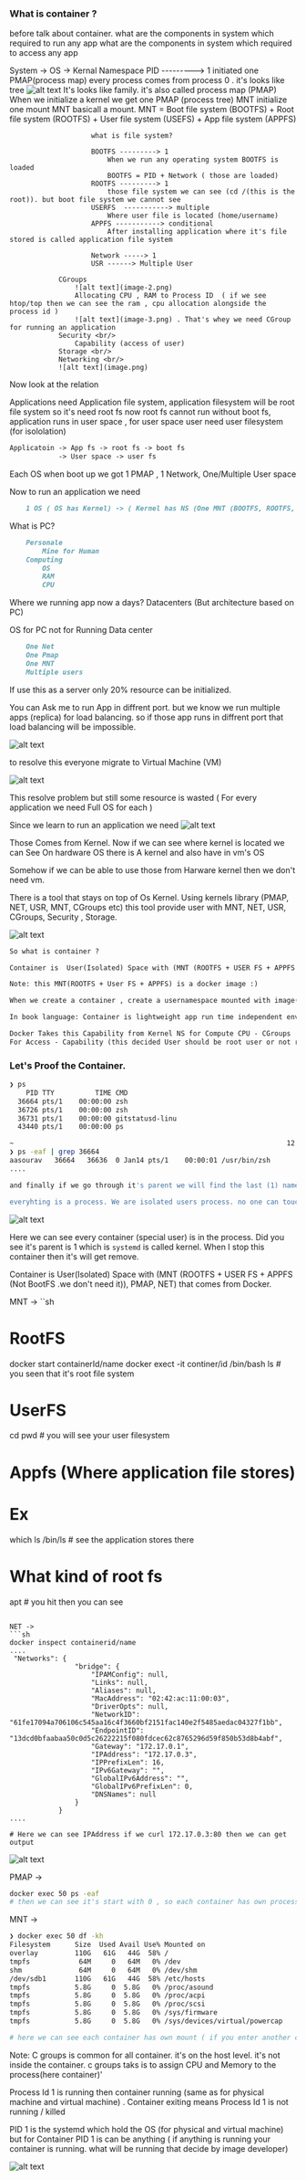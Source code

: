 ### What is container ?

before talk about container. 
what are the components in system which required to run any app
what are the components in system which required to access any app

System -> OS -> 
                Kernal
                  Namespace
                    PID ---------> 1
                        initiated one PMAP(process map)
                        every process comes from process 0 . it's looks like tree
                        ![alt text](image-1.png)
                        It's looks like family. it's also called process map (PMAP)
                        When we initialize a kernel we get one PMAP (process tree)
                    MNT
                        initialize one mount
                        MNT basicall a mount. MNT = Boot file system (BOOTFS) + Root file system (ROOTFS) + User file system (USEFS) + App file system (APPFS)

                        what is file system?

                        BOOTFS ---------> 1
                            When we run any operating system BOOTFS is loaded
                            BOOTFS = PID + Network ( those are loaded)
                        ROOTFS ---------> 1
                            those file system we can see (cd /(this is the root)). but boot file system we cannot see
                        USERFS  -----------> multiple
                            Where user file is located (home/username)
                        APPFS -----------> conditional
                            After installing application where it's file stored is called application file system
                        
                        Network -----> 1
                        USR ------> Multiple User 

                CGroups
                    ![alt text](image-2.png)
                    Allocating CPU , RAM to Process ID  ( if we see htop/top then we can see the ram , cpu allocation alongside the process id )
                    ![alt text](image-3.png) . That's whey we need CGroup for running an application
                Security <br/>
                    Capability (access of user)
                Storage <br/>
                Networking <br/>
                ![alt text](image.png)

Now look at the relation

Applications need Application file system, application filesystem will be root file system so it's need root fs now root fs cannot run without boot fs,  application runs in user space , for user space user need user filesystem (for isololation) 
```md
Applicatoin -> App fs -> root fs -> boot fs
            -> User space -> user fs
```


Each OS when boot up we got 1 PMAP , 1 Network, One/Multiple User space

Now to run an application we need 
```md
    1 OS ( OS has Kernel) -> ( Kernel has NS (One MNT (BOOTFS, ROOTFS, USERFS, APPFS), One PMAP, One Network (require to access app), One User (for apps isolcation)))
```

What is PC?
```md
    Personale 
        Mine for Human
    Computing
        OS
        RAM
        CPU
```

Where we running app now a days?
    Datacenters (But architecture based on PC)

OS for PC not for Running Data center

```md
    One Net
    One Pmap
    One MNT
    Multiple users
```

If use this as a server only 20% resource can be initialized.

You can Ask me to run App in diffrent port. but we know we run multiple apps (replica) for load balancing. so if those app runs in diffrent port that load balancing will be impossible.

![alt text](image-6.png)


to resolve this everyone migrate to Virtual Machine (VM)

![alt text](image-4.png)


This resolve problem but still some resource is wasted ( For every application we need Full OS for each )

Since we learn to run an application we need 
![alt text](image-5.png)

Those Comes from Kernel. Now if we can see where kernel is located  we can See On hardware OS there is A kernel and also have in vm's OS 

Somehow if we can be able to use those from Harware kernel then we don't need vm.


There is a tool that stays on top of Os Kernel. Using kernels library (PMAP, NET, USR, MNT, CGroups etc) this tool provide user with MNT, NET, USR, CGroups, Security , Storage. 

![alt text](image-7.png)

```md
So what is container ?

Container is  User(Isolated) Space with (MNT (ROOTFS + USER FS + APPFS (Not BootFS .we don't need it)), PMAP, NET) that comes from Docker.

Note: this MNT(ROOTFS + User FS + APPFS) is a docker image :) 

When we create a container , create a usernamespace mounted with image(ROOTFS + UserFS + APP FS)

In book language: Container is lightweight app run time independent env powered by docker

Docker Takes this Capability from Kernel NS for Compute CPU - CGroups
For Access - Capability (this decided User should be root user or not root ) 
```


### Let's Proof the Container.

```sh
❯ ps
    PID TTY          TIME CMD
  36664 pts/1    00:00:00 zsh
  36726 pts/1    00:00:00 zsh
  36731 pts/1    00:00:00 gitstatusd-linu
  43440 pts/1    00:00:00 ps

~                                                                   12:18:38 AM
❯ ps -eaf | grep 36664
aasourav   36664   36636  0 Jan14 pts/1    00:00:01 /usr/bin/zsh
....

and finally if we go through it's parent we will find the last (1) name `systemd` which is kernel.  

everyhting is a process. We are isolated users process. no one can touch me it's only decide by kernel who can touch me.

```

![alt text](image-8.png)

Here we can see every container (special user) is in the process. Did you see it's parent is 1 which is `systemd` is called kernel. When I stop this container then it's will get remove.


Container is  User(Isolated) Space with (MNT (ROOTFS + USER FS + APPFS (Not BootFS .we don't need it)), PMAP, NET) that comes from Docker.

MNT -> 
``sh
# RootFS
docker start containerId/name
docker exect -it continer/id /bin/bash
ls # you seen that it's root file system

# UserFS
cd
pwd # you will see your user filesystem

# Appfs (Where application file stores)
# Ex
which ls
/bin/ls # see the application stores there

# What kind of root fs
apt # you hit then you can see

```

NET ->
```sh
docker inspect containerid/name
....
 "Networks": {
                "bridge": {
                    "IPAMConfig": null,
                    "Links": null,
                    "Aliases": null,
                    "MacAddress": "02:42:ac:11:00:03",
                    "DriverOpts": null,
                    "NetworkID": "61fe17094a706106c545aa16c4f3660bf2151fac140e2f5485aedac04327f1bb",
                    "EndpointID": "13dcd0bfaabaa50c0d5c26222215f080fdcec62c8765296d59f850b53d8b4abf",
                    "Gateway": "172.17.0.1",
                    "IPAddress": "172.17.0.3",
                    "IPPrefixLen": 16,
                    "IPv6Gateway": "",
                    "GlobalIPv6Address": "",
                    "GlobalIPv6PrefixLen": 0,
                    "DNSNames": null
                }
            }
....

# Here we can see IPAddress if we curl 172.17.0.3:80 then we can get output

```
![alt text](image-9.png)


PMAP ->

```sh
docker exec 50 ps -eaf 
# then we can see it's start with 0 , so each container has own process map

```

MNT ->
```sh
❯ docker exec 50 df -kh       
Filesystem      Size  Used Avail Use% Mounted on
overlay         110G   61G   44G  58% /
tmpfs            64M     0   64M   0% /dev
shm              64M     0   64M   0% /dev/shm
/dev/sdb1       110G   61G   44G  58% /etc/hosts
tmpfs           5.8G     0  5.8G   0% /proc/asound
tmpfs           5.8G     0  5.8G   0% /proc/acpi
tmpfs           5.8G     0  5.8G   0% /proc/scsi
tmpfs           5.8G     0  5.8G   0% /sys/firmware
tmpfs           5.8G     0  5.8G   0% /sys/devices/virtual/powercap

# here we can see each container has own mount ( if you enter another container then you will see same mount but they are separate from each other. )
```
Note: C groups is common for all container. it's on the host level.  it's not inside the container. c groups taks is to assign CPU and Memory to the process(here container)'

Process Id 1 is running then container running (same as for physical machine and virtual machine) . Container exiting means Process Id 1 is not running / killed

PID 1 is the systemd which hold the OS (for physical and virtual machine)
but for Container PID 1 is can be anything ( if anything is running your container is running. what will be running that decide by image developer)

![alt text](image-10.png)